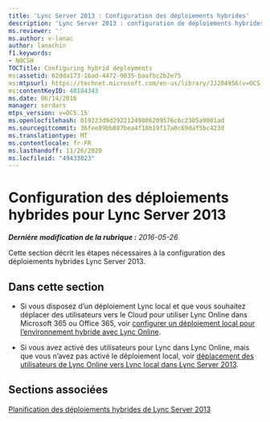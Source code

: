 ```yaml
---
title: 'Lync Server 2013 : Configuration des déploiements hybrides'
description: 'Lync Server 2013 : configuration de déploiements hybrides.'
ms.reviewer: ''
ms.author: v-lanac
author: lanachin
f1.keywords:
- NOCSH
TOCTitle: Configuring hybrid deployments
ms:assetid: 62dda173-16ad-4472-9035-baafbc2b2e75
ms:mtpsurl: https://technet.microsoft.com/en-us/library/JJ204956(v=OCS.15)
ms:contentKeyID: 48184343
ms.date: 06/14/2016
manager: serdars
mtps_version: v=OCS.15
ms.openlocfilehash: 019223d9d29221249806209576c6c2305a9001ad
ms.sourcegitcommit: 36fee89bb887bea4f18b19f17a8c69daf5bc423d
ms.translationtype: MT
ms.contentlocale: fr-FR
ms.lasthandoff: 11/26/2020
ms.locfileid: "49433023"
---
```

# <a name="configuring-lync-server-2013-hybrid-deployments"></a>Configuration des déploiements hybrides pour Lync Server 2013

<div data-xmlns="http://www.w3.org/1999/xhtml">

<div class="topic" data-xmlns="http://www.w3.org/1999/xhtml" data-msxsl="urn:schemas-microsoft-com:xslt" data-cs="https://msdn.microsoft.com/">

<div data-asp="https://msdn2.microsoft.com/asp">



</div>

<div id="mainSection">

<div id="mainBody">

<span> </span>

_**Dernière modification de la rubrique :** 2016-05-26_

Cette section décrit les étapes nécessaires à la configuration des déploiements hybrides Lync Server 2013.

<div>

## <a name="in-this-section"></a>Dans cette section

  - Si vous disposez d’un déploiement Lync local et que vous souhaitez déplacer des utilisateurs vers le Cloud pour utiliser Lync Online dans Microsoft 365 ou Office 365, voir [configurer un déploiement local pour l’environnement hybride avec Lync Online](lync-server-2013-configuring-an-on-premises-deployment-for-hybrid-with-lync-online.md).

  - Si vous avez activé des utilisateurs pour Lync dans Lync Online, mais que vous n’avez pas activé le déploiement local, voir [déplacement des utilisateurs de Lync Online vers Lync local dans Lync Server 2013](lync-server-2013-moving-users-from-lync-online-to-lync-on-premises.md).

</div>

<div>

## <a name="related-sections"></a>Sections associées

[Planification des déploiements hybrides de Lync Server 2013](lync-server-2013-planning-for-hybrid-deployments.md)

</div>

</div>

<span> </span>

</div>

</div>

</div>

